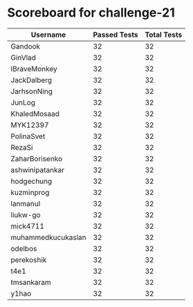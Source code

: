 # Scoreboard for challenge-21
| Username   | Passed Tests | Total Tests |
|------------|--------------|-------------|
| Gandook | 32 | 32 |
| GinVlad | 32 | 32 |
| IBraveMonkey | 32 | 32 |
| JackDalberg | 32 | 32 |
| JarhsonNing | 32 | 32 |
| JunLog | 32 | 32 |
| KhaledMosaad | 32 | 32 |
| MYK12397 | 32 | 32 |
| PolinaSvet | 32 | 32 |
| RezaSi | 32 | 32 |
| ZaharBorisenko | 32 | 32 |
| ashwinipatankar | 32 | 32 |
| hodgechung | 32 | 32 |
| kuzminprog | 32 | 32 |
| lanmanul | 32 | 32 |
| liukw-go | 32 | 32 |
| mick4711 | 32 | 32 |
| muhammedkucukaslan | 32 | 32 |
| odelbos | 32 | 32 |
| perekoshik | 32 | 32 |
| t4e1 | 32 | 32 |
| tmsankaram | 32 | 32 |
| y1hao | 32 | 32 |
